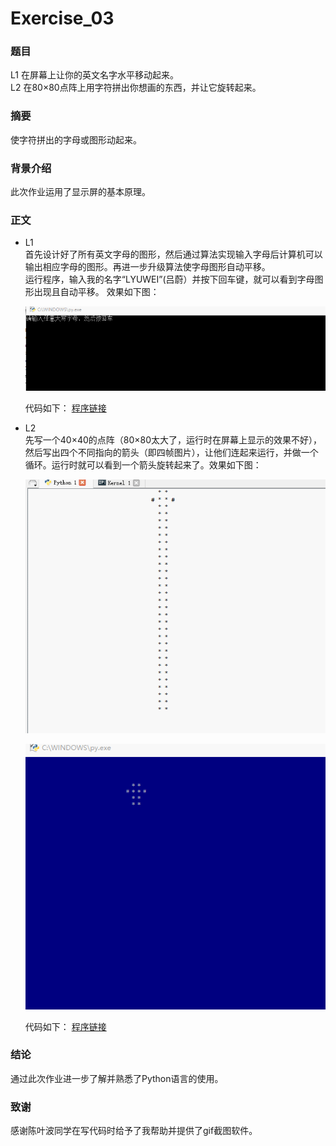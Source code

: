 # Exercise_03


### 题目
  L1 在屏幕上让你的英文名字水平移动起来。<br>
  L2 在80×80点阵上用字符拼出你想画的东西，并让它旋转起来。
  
### 摘要
  使字符拼出的字母或图形动起来。
  
### 背景介绍
  此次作业运用了显示屏的基本原理。

### 正文
* L1<br>
   首先设计好了所有英文字母的图形，然后通过算法实现输入字母后计算机可以输出相应字母的图形。再进一步升级算法使字母图形自动平移。<br>
   运行程序，输入我的名字“LYUWEI”(吕蔚）并按下回车键，就可以看到字母图形出现且自动平移。 效果如下图：<br>
   
   ![](https://github.com/Lyu-Wei/computational_physics_N2014301020069/blob/master/Exercide_03a.gif)<br>
   
  代码如下： [程序链接](https://github.com/Lyu-Wei/computational_physics_N2014301020069/blob/master/Exercise_03a.py)
   
* L2<br>
   先写一个40×40的点阵（80×80太大了，运行时在屏幕上显示的效果不好），然后写出四个不同指向的箭头（即四帧图片），让他们连起来运行，并做一个循环。运行时就可以看到一个箭头旋转起来了。效果如下图：<br>
   
   ![](https://github.com/Lyu-Wei/computational_physics_N2014301020069/blob/master/Exercise_03b1.gif)<br>
   
   ![](https://github.com/Lyu-Wei/computational_physics_N2014301020069/blob/master/Exercise_03b2.gif)<br>
   
  代码如下： [程序链接](https://github.com/Lyu-Wei/computational_physics_N2014301020069/blob/master/Exercise_03b.py)

### 结论
   通过此次作业进一步了解并熟悉了Python语言的使用。
   
### 致谢
   感谢陈叶波同学在写代码时给予了我帮助并提供了gif截图软件。
   
   
  

  
